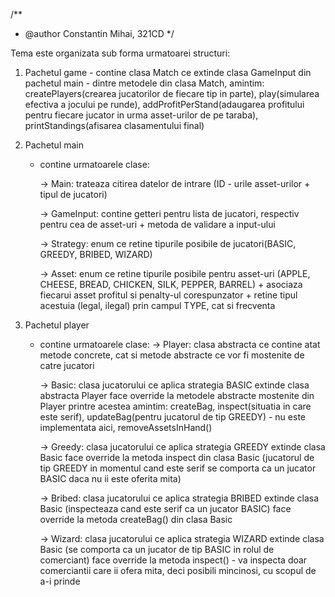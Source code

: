 /**
 *   @author Constantin Mihai, 321CD
 */

Tema este organizata sub forma urmatoarei structuri:

1. Pachetul game
       - contine clasa Match ce extinde clasa GameInput din pachetul main
       - dintre metodele din clasa Match, amintim: createPlayers(crearea 
         jucatorilor de fiecare tip in parte), play(simularea efectiva a jocului
         pe runde), addProfitPerStand(adaugarea profitului pentru fiecare jucator 
         in urma asset-urilor de pe taraba), printStandings(afisarea clasamentului
         final)

2. Pachetul main
	- contine urmatoarele clase:
		
		-> Main: trateaza citirea datelor de intrare 
                              (ID - urile asset-urilor + tipul de jucatori)
		
		-> GameInput: contine getteri pentru lista de jucatori, respectiv
					  pentru cea de asset-uri + metoda de validare a input-ului

		-> Strategy:     enum ce retine tipurile posibile de jucatori(BASIC, 
					 GREEDY, BRIBED, WIZARD)

		-> Asset:   enum ce retine tipurile posibile pentru asset-uri (APPLE,
				  CHEESE, BREAD, CHICKEN, SILK, PEPPER, BARREL) + asociaza 
				  fiecarui asset profitul si penalty-ul corespunzator + retine
				  tipul acestuia (legal, ilegal) prin campul TYPE, cat si 
				  frecventa

3. Pachetul player
	- contine urmatoarele clase:
		-> Player:   clasa abstracta ce contine atat metode concrete, cat si 
				   metode abstracte ce vor fi mostenite de catre jucatori

		-> Basic:   clasa jucatorului ce aplica strategia BASIC
				  extinde clasa abstracta Player
				  face override la metodele abstracte mostenite din Player
				  printre acestea amintim: createBag, inspect(situatia in care
				  este serif), updateBag(pentru jucatorul de tip GREEDY) - nu 
				  este implementata aici, removeAssetsInHand()
		
		-> Greedy: clasa jucatorului ce aplica strategia GREEDY
				   extinde clasa Basic
				   face override la metoda inspect din clasa Basic (jucatorul
				   de tip GREEDY in momentul cand este serif se comporta ca 
				   un jucator BASIC daca nu ii este oferita mita)

		-> Bribed: clasa jucatorului ce aplica strategia BRIBED
                                extinde clasa Basic (inspecteaza cand este serif ca un 
                                jucator BASIC)
                                face override la metoda createBag() din clasa Basic

		-> Wizard: clasa jucatorului ce aplica strategia WIZARD
                                 extinde clasa Basic (se comporta ca un jucator de tip BASIC 
                                 in rolul de comerciant)
                                 face override la metoda inspect() - va inspecta doar 
                                 comerciantii care ii ofera mita, deci posibili mincinosi, 
                                 cu scopul de a-i prinde 


